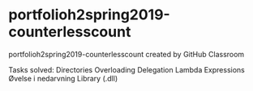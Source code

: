# portfolioh2spring2019-counterlesscount
portfolioh2spring2019-counterlesscount created by GitHub Classroom

Tasks solved:
Directories
Overloading
Delegation
Lambda Expressions
Øvelse i nedarvning
Library (.dll)